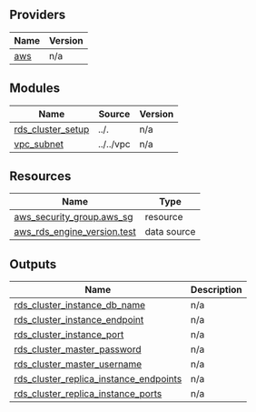 <!-- BEGIN_TF_DOCS -->


## Providers

| Name | Version |
|------|---------|
| <a name="provider_aws"></a> [aws](#provider\_aws) | n/a |

## Modules

| Name | Source | Version |
|------|--------|---------|
| <a name="module_rds_cluster_setup"></a> [rds\_cluster\_setup](#module\_rds\_cluster\_setup) | ../. | n/a |
| <a name="module_vpc_subnet"></a> [vpc\_subnet](#module\_vpc\_subnet) | ../../vpc | n/a |

## Resources

| Name | Type |
|------|------|
| [aws_security_group.aws_sg](https://registry.terraform.io/providers/hashicorp/aws/latest/docs/resources/security_group) | resource |
| [aws_rds_engine_version.test](https://registry.terraform.io/providers/hashicorp/aws/latest/docs/data-sources/rds_engine_version) | data source |

## Outputs

| Name | Description |
|------|-------------|
| <a name="output_rds_cluster_instance_db_name"></a> [rds\_cluster\_instance\_db\_name](#output\_rds\_cluster\_instance\_db\_name) | n/a |
| <a name="output_rds_cluster_instance_endpoint"></a> [rds\_cluster\_instance\_endpoint](#output\_rds\_cluster\_instance\_endpoint) | n/a |
| <a name="output_rds_cluster_instance_port"></a> [rds\_cluster\_instance\_port](#output\_rds\_cluster\_instance\_port) | n/a |
| <a name="output_rds_cluster_master_password"></a> [rds\_cluster\_master\_password](#output\_rds\_cluster\_master\_password) | n/a |
| <a name="output_rds_cluster_master_username"></a> [rds\_cluster\_master\_username](#output\_rds\_cluster\_master\_username) | n/a |
| <a name="output_rds_cluster_replica_instance_endpoints"></a> [rds\_cluster\_replica\_instance\_endpoints](#output\_rds\_cluster\_replica\_instance\_endpoints) | n/a |
| <a name="output_rds_cluster_replica_instance_ports"></a> [rds\_cluster\_replica\_instance\_ports](#output\_rds\_cluster\_replica\_instance\_ports) | n/a |
<!-- END_TF_DOCS -->